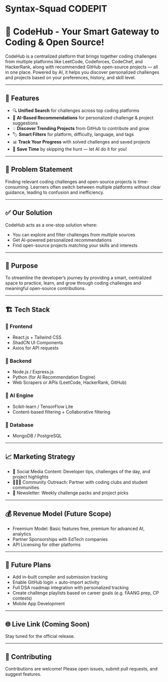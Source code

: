 # Syntax-Squad CODEPIT
# 🚀 CodeHub - Your Smart Gateway to Coding & Open Source!

CodeHub is a centralized platform that brings together coding challenges from multiple platforms like LeetCode, Codeforces, CodeChef, and HackerRank, along with recommended GitHub open-source projects — all in one place. Powered by AI, it helps you discover personalized challenges and projects based on your preferences, history, and skill level.

---

## 🌟 Features

- 🔍 **Unified Search** for challenges across top coding platforms
- 🧠 **AI-Based Recommendations** for personalized challenge & project suggestions
- 💡 **Discover Trending Projects** from GitHub to contribute and grow
- 🏷️ **Smart Filters** for platform, difficulty, language, and tags
- 📊 **Track Your Progress** with solved challenges and saved projects
- 🎯 **Save Time** by skipping the hunt — let AI do it for you!

---

## 🧩 Problem Statement

Finding relevant coding challenges and open-source projects is time-consuming. Learners often switch between multiple platforms without clear guidance, leading to confusion and inefficiency.

---

## ✅ Our Solution

CodeHub acts as a one-stop solution where:
- You can explore and filter challenges from multiple sources
- Get AI-powered personalized recommendations
- Find open-source projects matching your skills and interests

---

## 🎯 Purpose

To streamline the developer’s journey by providing a smart, centralized space to practice, learn, and grow through coding challenges and meaningful open-source contributions.

---

## 🏗️ Tech Stack

### 🔹 Frontend
- React.js + Tailwind CSS
- ShadCN UI Components
- Axios for API requests

### 🔹 Backend
- Node.js / Express.js
- Python (for AI Recommendation Engine)
- Web Scrapers or APIs (LeetCode, HackerRank, GitHub)

### 🔹 AI Engine
- Scikit-learn / TensorFlow Lite
- Content-based filtering + Collaborative filtering

### 🔹 Database
- MongoDB / PostgreSQL

---

## 📈 Marketing Strategy

- 📱 Social Media Content: Developer tips, challenges of the day, and project highlights
- 🧑‍🤝‍🧑 Community Outreach: Partner with coding clubs and student communities
- 📰 Newsletter: Weekly challenge packs and project picks

---

## 💰 Revenue Model (Future Scope)

- Freemium Model: Basic features free, premium for advanced AI, analytics
- Partner Sponsorships with EdTech companies
- API Licensing for other platforms

---

## 📅 Future Plans

- Add in-built compiler and submission tracking
- Enable GitHub login + auto-import activity
- Full DSA roadmap integration with personalized tracking
- Create challenge playlists based on career goals (e.g. FAANG prep, CP contests)
- Mobile App Development

---

## 🌐 Live Link (Coming Soon)

Stay tuned for the official release.

---

## 🤝 Contributing

Contributions are welcome! Please open issues, submit pull requests, and suggest features.



